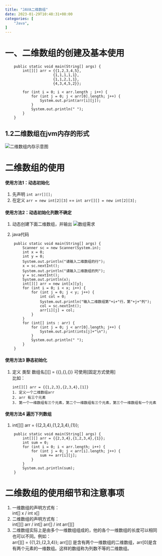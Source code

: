 ```yaml
---
title: "JAVA二维数组"
date: 2023-01-29T10:48:31+08:00
categories: [
    "Java",
]
---
```

# 一、二维数组的创建及基本使用

```
    public static void main(String[] args) {
        int[][] arr = {{1,2,3,4,5},
                      {1,1,1,1,1},
                      {1,1,2,1,1},
                      {4,3,4,5,2}};

        for (int i = 0; i < arr.length ; i++) {
            for (int j = 0; j < arr[0].length; j++) {
                System.out.print(arr[i][j]);
            }
            System.out.println(" ");
        }
    }
```
## 1.2二维数组在jvm内存的形式

![二维数组内存示意图](https://img-blog.csdnimg.cn/becb979b7dc24eff82d83bfc5ce0d44a.png "二维数组内存示意图")

# 二维数组的使用
#### 使用方法1：动态初始化  
1. 先声明 `int arr[][];`    
2. 在定义 `arr = new int[2][3]` == `int arr[][] = new int[2][3];`

#### 使用方法2：动态初始化列数不确定    
1. 动态创建下面二维数组，并输出
![数组需求](https://img-blog.csdnimg.cn/4770bf5a521948f6ae50283f828f5e8e.png "动态二维数组需求")    

2. java代码     
  
```
    public static void main(String[] args) {
        Scanner sc = new Scanner(System.in);
        int x = 0;
        int y = 0;
        System.out.println("请输入二维数组的行");
        x = sc.nextInt();
        System.out.println("请输入二维数组的列");
        y = sc.nextInt();
        System.out.println(x);
        int[][] arr = new int[x][y];
        for (int i = 0; i < x; i++) {
            for (int j = 0; j < y; j++) {
                int col = 0;
                System.out.println("输入二维数组第"+i+"行，第"+j+"列");
                col = sc.nextInt();
                arr[i][j] = col;
            }
        }
        for (int[] ints : arr) {
            for (int j = 0; j < arr[0].length; j++) {
                System.out.print(ints[j]+"\n");
            }
            System.out.println(" ");
        }
    }
```
#### 使用方法3 静态初始化   
1. 定义 类型 数组名[][] = {{},{},{}} 可使用[固定方式使用]   
   比如：
   ```
   int[][] arr = {{1,2,3},{2,3,4},[1]}
   1. 定义一个二维数组arr
   2. arr 有三个元素
   3. 第一个一维数组有三个元素，第二个一维数组有三个元素，第三个一维数组有一个元素
   ```

#### 使用方法4 遍历下列数组     
1. int[][] arr = {{2,3,4},{1,2,3,4},{1}};   
```
    public static void main(String[] args) {
        int[][] arr = {{2,3,4},{1,2,3,4},{1}};
        int sum = 0;
        for (int i = 0; i < arr.length; i++) {
            for (int j = 0; j < arr[i].length; j++) {
                sum += arr[i][j];
            }
        }
        System.out.println(sum);
    }
```

# 二维数组的使用细节和注意事项

1. 一维数组的声明方式有：   
  int[] x / int x[]
2. 二维数组的声明方式有：   
   int[][] arr / int[] arr[] / int arr[][]  
3. 二维数组实际上是由多个一维数组组成的，他的各个一维数组的长度可以相同也可以不同。例如：   
   arr[][] = {{1,2},{2,3,4}};
   arr[][] 是含有两个一维数组的二维数组，arr[0]是含有两个元素的一维数组。这样的数组称为列数不等的二维数组。 
